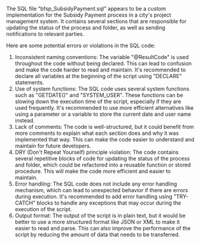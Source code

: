 The SQL file "bfsp_SubsidyPayment.sql" appears to be a custom implementation for the Subsidy Payment process in a city's project management system. It contains several sections that are responsible for updating the status of the process and folder, as well as sending notifications to relevant parties.

Here are some potential errors or violations in the SQL code:

1. Inconsistent naming conventions: The variable "@ResultCode" is used throughout the code without being declared. This can lead to confusion and make the code harder to read and maintain. It's recommended to declare all variables at the beginning of the script using "DECLARE" statements.
2. Use of system functions: The SQL code uses several system functions such as "GETDATE()" and "SYSTEM_USER". These functions can be slowing down the execution time of the script, especially if they are used frequently. It's recommended to use more efficient alternatives like using a parameter or a variable to store the current date and user name instead.
3. Lack of comments: The code is well-structured, but it could benefit from more comments to explain what each section does and why it was implemented that way. This can make the code easier to understand and maintain for future developers.
4. DRY (Don't Repeat Yourself) principle violation: The code contains several repetitive blocks of code for updating the status of the process and folder, which could be refactored into a reusable function or stored procedure. This will make the code more efficient and easier to maintain.
5. Error handling: The SQL code does not include any error handling mechanism, which can lead to unexpected behavior if there are errors during execution. It's recommended to add error handling using "TRY-CATCH" blocks to handle any exceptions that may occur during the execution of the script.
6. Output format: The output of the script is in plain text, but it would be better to use a more structured format like JSON or XML to make it easier to read and parse. This can also improve the performance of the script by reducing the amount of data that needs to be transferred.